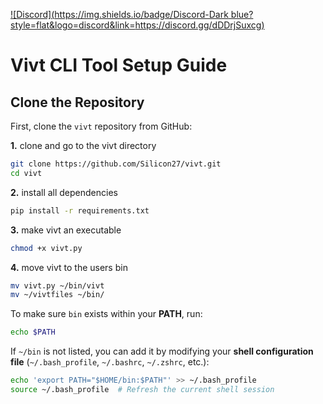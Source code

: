 [![Discord](https://img.shields.io/badge/Discord-Dark blue?style=flat&logo=discord&link=https://discord.gg/dDDrjSuxcg)](https://discord.gg/dDDrjSuxcg)

# Vivt CLI Tool Setup Guide

## Clone the Repository

First, clone the `vivt` repository from GitHub:

**1.** clone and go to the vivt directory
```sh
git clone https://github.com/Silicon27/vivt.git
cd vivt
```
**2.** install all dependencies 
```sh
pip install -r requirements.txt
```
**3.** make vivt an executable
```sh
chmod +x vivt.py
```
**4.** move vivt to the users bin
```sh
mv vivt.py ~/bin/vivt
mv ~/vivtfiles ~/bin/
```

To make sure `bin` exists within your **PATH**, run:
```sh
echo $PATH
```

If `~/bin` is not listed, you can add it by modifying your **shell configuration file** (`~/.bash_profile`, `~/.bashrc`, `~/.zshrc`, etc.):
```sh
echo 'export PATH="$HOME/bin:$PATH"' >> ~/.bash_profile
source ~/.bash_profile  # Refresh the current shell session
```

